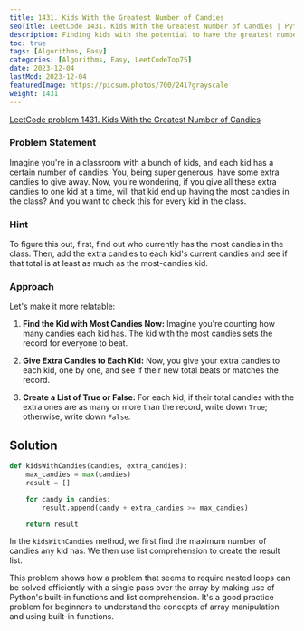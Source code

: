 ```yaml
---
title: 1431. Kids With the Greatest Number of Candies
seoTitle: LeetCode 1431. Kids With the Greatest Number of Candies | Python solution and explanation
description: Finding kids with the potential to have the greatest number of candies
toc: true
tags: [Algorithms, Easy]
categories: [Algorithms, Easy, LeetCodeTop75]
date: 2023-12-04
lastMod: 2023-12-04
featuredImage: https://picsum.photos/700/241?grayscale
weight: 1431
---
```


[LeetCode problem 1431. Kids With the Greatest Number of Candies](https://leetcode.com/problems/kids-with-the-greatest-number-of-candies)
### Problem Statement

Imagine you're in a classroom with a bunch of kids, and each kid has a certain number of candies. You, being super generous, have some extra candies to give away. Now, you're wondering, if you give all these extra candies to one kid at a time, will that kid end up having the most candies in the class? And you want to check this for every kid in the class.

### Hint

To figure this out, first, find out who currently has the most candies in the class. Then, add the extra candies to each kid's current candies and see if that total is at least as much as the most-candies kid.

### Approach

Let's make it more relatable:

1. **Find the Kid with Most Candies Now:** Imagine you're counting how many candies each kid has. The kid with the most candies sets the record for everyone to beat.

2. **Give Extra Candies to Each Kid:** Now, you give your extra candies to each kid, one by one, and see if their new total beats or matches the record.

3. **Create a List of True or False:** For each kid, if their total candies with the extra ones are as many or more than the record, write down `True`; otherwise, write down `False`.

## Solution


```python
def kidsWithCandies(candies, extra_candies):
    max_candies = max(candies)
    result = []

    for candy in candies:
        result.append(candy + extra_candies >= max_candies)

    return result
```

In the `kidsWithCandies` method, we first find the maximum number of candies any kid has. We then use list comprehension to create the result list.

This problem shows how a problem that seems to require nested loops can be solved efficiently with a single pass over the array by making use of Python's built-in functions and list comprehension. It's a good practice problem for beginners to understand the concepts of array manipulation and using built-in functions.
